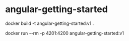 # angular-getting-started

docker build -t angular-getting-started:v1 .

docker run --rm -p 4201:4200 angular-getting-started:v1
